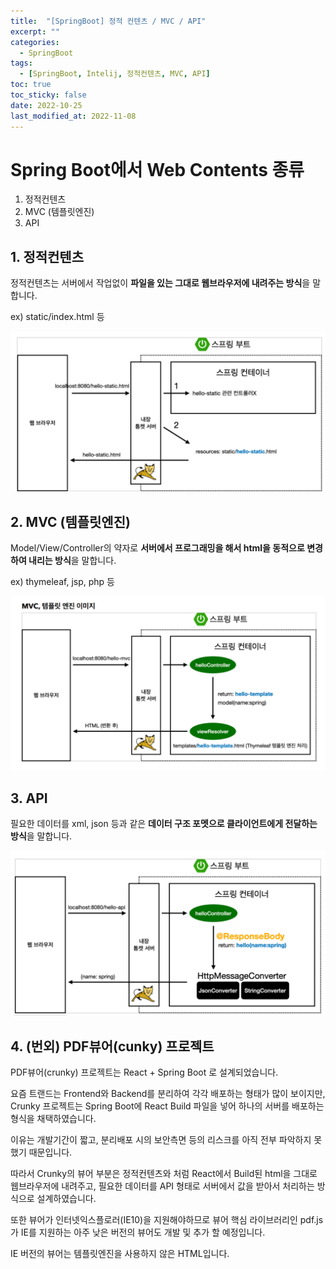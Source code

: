 ```yaml
---
title:  "[SpringBoot] 정적 컨텐츠 / MVC / API" 
excerpt: ""
categories:
  - SpringBoot
tags:
  - [SpringBoot, Intelij, 정적컨텐츠, MVC, API]
toc: true
toc_sticky: false
date: 2022-10-25
last_modified_at: 2022-11-08
---
```


# Spring Boot에서 Web Contents 종류
1. 정적컨텐츠
2. MVC (템플릿엔진)
3. API

## 1. 정적컨텐츠
정적컨텐츠는 서버에서 작업없이 **파일을 있는 그대로 웹브라우저에 내려주는 방식**을 말합니다.  

ex) static/index.html 등

![Static Contents](/assets/images/2022-10-27-spring-web-contents/static.PNG)

## 2. MVC (템플릿엔진)
Model/View/Controller의 약자로 **서버에서 프로그래밍을 해서 html을 동적으로 변경하여 내리는 방식**을 말합니다.  

ex) thymeleaf, jsp, php 등

![MVC](/assets/images/2022-10-27-spring-web-contents/mvc.PNG)

## 3. API
필요한 데이터를 xml, json 등과 같은 **데이터 구조 포멧으로 클라이언트에게 전달하는 방식**을 말합니다.

![API](/assets/images/2022-10-27-spring-web-contents/api.PNG)

## 4. (번외) PDF뷰어(cunky) 프로젝트
PDF뷰어(crunky) 프로젝트는 React + Spring Boot 로 설계되었습니다.  

요즘 트랜드는 Frontend와 Backend를 분리하여 각각 배포하는 형태가 많이 보이지만, Crunky 프로젝트는 Spring Boot에 React Build 파일을 넣어 하나의 서버를 배포하는 형식을 채택하였습니다.  

이유는 개발기간이 짧고, 분리배포 시의 보안측면 등의 리스크를 아직 전부 파악하지 못했기 때문입니다.  

따라서 Crunky의 뷰어 부분은 정적컨텐츠와 처럼 React에서 Build된 html을 그대로 웹브라우저에 내려주고, 필요한 데이터를 API 형태로 서버에서 값을 받아서 처리하는 방식으로 설계하였습니다.  

또한 뷰어가 인터넷익스플로러(IE10)을 지원해야하므로 뷰어 핵심 라이브러리인 pdf.js가 IE를 지원하는 아주 낮은 버전의 뷰어도 개발 및 추가 할 예정입니다.  

IE 버전의 뷰어는 템플릿엔진을 사용하지 않은 HTML입니다.